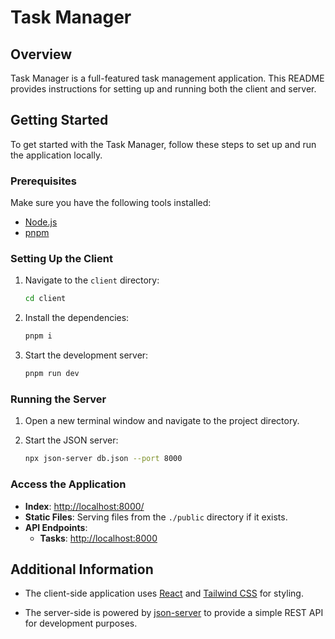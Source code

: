 # Task Manager

## Overview

Task Manager is a full-featured task management application. This README provides instructions for setting up and running both the client and server.

## Getting Started

To get started with the Task Manager, follow these steps to set up and run the application locally.

### Prerequisites

Make sure you have the following tools installed:
- [Node.js](https://nodejs.org/)
- [pnpm](https://pnpm.io/)

### Setting Up the Client

1. Navigate to the `client` directory:

    ```bash
    cd client
    ```

2. Install the dependencies:

    ```bash
    pnpm i
    ```

3. Start the development server:

    ```bash
    pnpm run dev
    ```

### Running the Server

1. Open a new terminal window and navigate to the project directory.

2. Start the JSON server:

    ```bash
    npx json-server db.json --port 8000
    ```

### Access the Application

- **Index**: [http://localhost:8000/](http://localhost:8000/)
- **Static Files**: Serving files from the `./public` directory if it exists.
- **API Endpoints**:
    - **Tasks**: [http://localhost:8000](http://localhost:8000)

## Additional Information

- The client-side application uses [React](https://reactjs.org/) and [Tailwind CSS](https://tailwindcss.com/) for styling.

- The server-side is powered by [json-server](https://github.com/typicode/json-server) to provide a simple REST API for development purposes.

